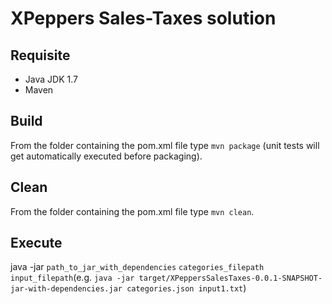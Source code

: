 # XPeppers Sales-Taxes solution
## Requisite
* Java JDK 1.7
* Maven
## Build
From the folder containing the pom.xml file type `mvn package` (unit tests will get automatically executed before packaging).
## Clean
From the folder containing the pom.xml file type `mvn clean`.
## Execute
java -jar `path_to_jar_with_dependencies` `categories_filepath` `input_filepath`(e.g. `java -jar target/XPeppersSalesTaxes-0.0.1-SNAPSHOT-jar-with-dependencies.jar categories.json input1.txt`)
